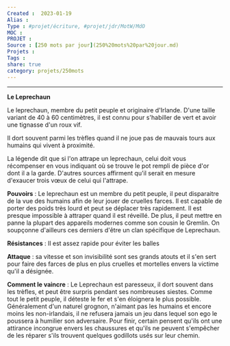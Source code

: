 ```yaml
---
Created :  2023-01-19
Alias :
Type : #projet/écriture, #projet/jdr/MotW/MdO 
MOC : 
PROJET :
Source : [250 mots par jour](250%20mots%20par%20jour.md)
Projets :
Tags : 
share: true
category: projets/250mots
---
```



***

**Le Leprechaun**

Le leprechaun, membre du petit peuple et originaire d'Irlande. D'une taille variant de 40 à 60 centimètres, il est connu pour s'habiller de vert et avoir une tignasse d'un roux vif.

Il dort souvent parmi les trèfles quand il ne joue pas de mauvais tours aux humains qui vivent à proximité. 

La légende dit que si l'on attrape un leprechaun, celui doit vous récompenser en vous indiquant où se trouve le pot rempli de pièce d'or dont il a la garde. D'autres sources affirment qu'il serait en mesure d'exaucer trois vœux de celui qui l'attrape.

**Pouvoirs** : Le leprechaun est un membre du petit peuple, il peut disparaitre de la vue des humains afin de leur jouer de cruelles farces. Il est capable de porter des poids très lourd et peut se déplacer très rapidement. Il est presque impossible à attraper quand il est réveillé. De plus, il peut mettre en panne la plupart des appareils modernes comme son cousin le Gremlin. On soupçonne d'ailleurs ces derniers d'être un clan spécifique de Leprechaun.

**Résistances** : Il est assez rapide pour éviter les balles

**Attaque** : sa vitesse et son invisibilité sont ses grands atouts et il s'en sert pour faire des farces de plus en plus cruelles et mortelles envers la victime qu'il a désignée.

**Comment le vaincre** : Le Leprechaun est paresseux, il dort souvent dans les trèfles, et peut être surpris pendant ses nombreuses siestes. Comme tout le petit peuple, il déteste le fer et s'en éloignera le plus possible. Généralement d'un naturel grognon, n'aimant pas les humains et encore moins les non-irlandais, il ne refusera jamais un jeu dans lequel son ego le poussera à humilier son adversaire. Pour finir, certain pensent qu'ils ont une attirance incongrue envers les chaussures et qu'ils ne peuvent s'empêcher de les réparer s'ils trouvent quelques godillots usés sur leur chemin.
